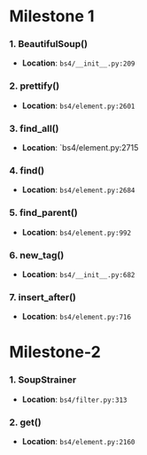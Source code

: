 # Milestone 1 

### 1. BeautifulSoup()
- **Location**: `bs4/__init__.py:209`

### 2. prettify()
- **Location**: `bs4/element.py:2601`

### 3. find_all()
- **Location**: `bs4/element.py:2715

### 4. find()
- **Location**: `bs4/element.py:2684`

### 5. find_parent()
- **Location**: `bs4/element.py:992`

### 6. new_tag()
- **Location**: `bs4/__init__.py:682`

### 7. insert_after()
- **Location**: `bs4/element.py:716`

# Milestone-2

### 1. SoupStrainer
- **Location**: `bs4/filter.py:313`

### 2. get()
- **Location**: `bs4/element.py:2160`